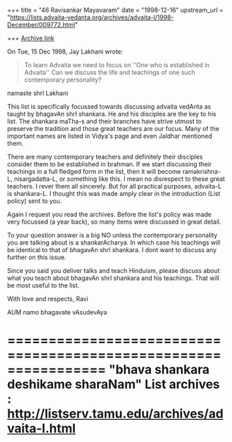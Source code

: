 +++
title = "46 Ravisankar Mayavaram"
date = "1998-12-16"
upstream_url = "https://lists.advaita-vedanta.org/archives/advaita-l/1998-December/009772.html"

+++
[Archive link](https://lists.advaita-vedanta.org/archives/advaita-l/1998-December/009772.html)

On Tue, 15 Dec 1998, Jay Lakhani wrote:
> To learn Advaita we need to focus on ''One who is established in Advaita''
> Can we discuss the life and teachings of one such contemporary personality?
>
namaste shrI Lakhani

This list is specifically focussed towards discussing advaita
vedAnta as taught by bhagavAn shrI shankara. He and his disciples
are the key to his list. The shankara maTha-s and their branches
have strive utmost to preserve the tradition and those great
teachers are our focus. Many of the important names are listed in
Vidya's page and even Jaldhar mentioned them.

There are many contemporary teachers and definitely their
disciples consider them to be established in brahman. If we start
discussing their teachings in a full fledged form in the list,
then it will become ramakrishna-L, nisargadatta-L, or something
like this. I mean no disrespect to these great teachers. I rever
them all sincerely. But for all practical purposes, advaita-L is
shankara-L.  I thought this was made amply clear in the
introduction (List policy) sent to you.

Again I request you read the archives. Before the list's policy
was made very focussed (a year back), so many items were
discussed in great detail.

To your question answer is a big NO unless the contemporary
personality you are talking about is a shankarAcharya. In which
case his teachings will be identical to that of bhagavAn shrI
shankara. I dont want to discuss any further on this issue.

Since you said you deliver talks and teach Hinduism, please
discuss about what you teach about bhagavAn shrI shankara and his
teachings. That will be most useful to the list.

With love and respects,
Ravi

AUM namo bhagavate vAsudevAya

================================================================
"bhava shankara deshikame sharaNam"
List archives : http://listserv.tamu.edu/archives/advaita-l.html
================================================================

